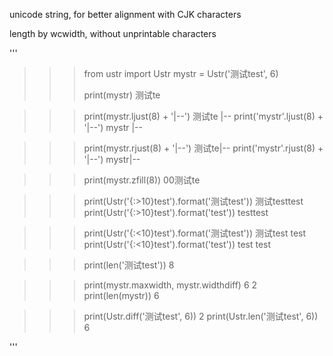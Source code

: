 unicode string, for better alignment with CJK characters

length by wcwidth, without unprintable characters

'''
>>> from ustr import Ustr
>>> mystr = Ustr('测试test', 6)
>>>
>>> print(mystr)
测试te



>>> print(mystr.ljust(8) + '|--')
测试te  |--
>>> print('mystr'.ljust(8) + '|--')
mystr   |--



>>> print(mystr.rjust(8) + '|--')
  测试te|--
>>> print('mystr'.rjust(8) + '|--')
   mystr|--



>>> print(mystr.zfill(8))
00测试te



>>> print(Ustr('{:>10}test').format('测试test'))
  测试testtest
>>> print(Ustr('{:>10}test').format('test'))
      testtest



>>> print(Ustr('{:<10}test').format('测试test'))
测试test  test
>>> print(Ustr('{:<10}test').format('test'))
test      test



>>> print(len('测试test'))
8


>>> print(mystr.maxwidth, mystr.widthdiff)
6 2
>>> print(len(mystr))
6


>>> print(Ustr.diff('测试test', 6))
2
>>> print(Ustr.len('测试test', 6))
6

'''